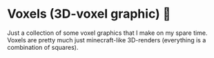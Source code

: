 # Voxels (3D-voxel graphic) :white_square_button:

Just a collection of some voxel graphics that I make on my spare time.
Voxels are pretty much just minecraft-like 3D-renders (everything is a combination of squares).
